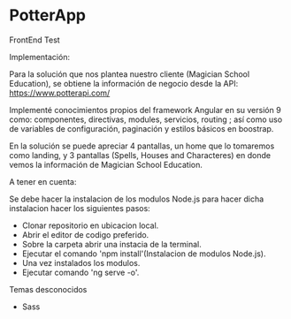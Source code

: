 # PotterApp
FrontEnd Test

Implementación:

Para la solución que nos plantea nuestro cliente (Magician School Education), se obtiene la información de negocio desde la API: https://www.potterapi.com/

Implementé conocimientos propios del framework Angular en su versión 9 como: componentes, directivas, 
modules, servicios, routing ; así como uso de variables de configuración, paginación y estilos básicos en boostrap.

En la solución se puede apreciar 4 pantallas, un home que lo tomaremos como landing, y 3 pantallas (Spells, Houses and Characteres) en donde vemos la información de Magician School Education.

A tener en cuenta:

Se debe hacer la instalacion de los modulos Node.js para hacer dicha instalacion hacer los siguientes pasos:

- Clonar repositorio en ubicacion local.
- Abrir el editor de codigo preferido.
- Sobre la carpeta abrir una instacia de la terminal.
- Ejecutar el comando 'npm install'(Instalacion de modulos Node.js).
- Una vez instalados los modulos.
- Ejecutar comando 'ng serve -o'.



Temas desconocidos

- Sass

